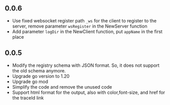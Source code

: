 ## 0.0.6
- Use fixed websocket register path `_ws` for the client to register to the server, remove parameter `wsRegister` in the NewServer function
- Add parameter `logDir` in the NewClient function, put `appName` in the first place

## 0.0.5
- Modify the registry schema with JSON format. So, it does not support the old schema anymore.
- Upgrade go version to 1.20
- Upgrade go mod
- Simplify the code and remove the unused code
- Support html format for the output, also with color,font-size, and href for the traceId link